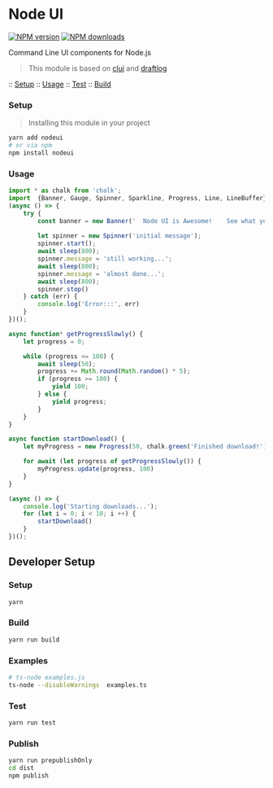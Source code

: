 Node UI
=======
[![NPM version][npm-image]][npm-url]
[![NPM downloads][downloads-image]][downloads-url]

Command Line UI components for Node.js

> This module is based on [clui](https://github.com/nathanpeck/clui) and [draftlog](https://github.com/ivanseidel/node-draftlog)
 
:: [Setup](#setup)
:: [Usage](#usage)
:: [Test](#test)
:: [Build](#build)

### Setup
> Installing this module in your project
```bash
yarn add nodeui
# or via npm
npm install nodeui
```

### Usage 
```ts
import * as chalk from 'chalk';
import  {Banner, Gauge, Spinner, Sparkline, Progress, Line, LineBuffer} from 'nodeui'
(async () => {
    try {
        const banner = new Banner('  Node UI is Awesome!    See what you can build with this module   ');
    
        let spinner = new Spinner('initial message');
        spinner.start();
        await sleep(800);
        spinner.message = 'still working...';
        await sleep(800);
        spinner.message = 'almost done...';
        await sleep(800);
        spinner.stop()
    } catch (err) {
        console.log('Error:::', err)
    }
})();
```

```ts
async function* getProgressSlowly() {
    let progress = 0;

    while (progress <= 100) {
        await sleep(50);
        progress += Math.round(Math.random() * 5);
        if (progress >= 100) {
            yield 100;
        } else {
            yield progress;
        }
    }
}

async function startDownload() {
    let myProgress = new Progress(50, chalk.green('Finished download!'));

    for await (let progress of getProgressSlowly()) {
        myProgress.update(progress, 100)
    }
}

(async () => {
    console.log('Starting downloads...');
    for (let i = 0; i < 10; i ++) {
        startDownload()
    }
})();
```

## Developer Setup

### Setup
```bash
yarn
```

### Build
```bash
yarn run build
```
### Examples
```bash
# ts-node examples.js
ts-node --disableWarnings  examples.ts
```

### Test
```bash
yarn run test
```

### Publish
```bash
yarn run prepublishOnly
cd dist
npm publish
```


[npm-image]: https://img.shields.io/npm/v/nodeui.svg?style=flat
[npm-url]: https://npmjs.org/package/nodeui
[downloads-image]: https://img.shields.io/npm/dm/nodeui.svg?style=flat
[downloads-url]: https://npmjs.org/package/nodeui